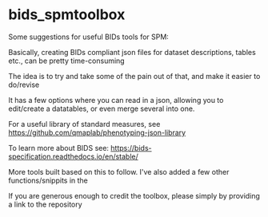 # bids_spmtoolbox
Some suggestions for useful BIDs tools for SPM:

Basically, creating BIDs compliant json files for dataset descriptions, tables etc., can be pretty time-consuming

The idea is to try and take some of the pain out of that, and make it easier to do/revise

It has a few options where you can read in a json, allowing you to edit/create a datatables, or even merge several into one.

For a useful library of standard measures, see https://github.com/qmaplab/phenotyping-json-library

To learn more about BIDS see: https://bids-specification.readthedocs.io/en/stable/

More tools built based on this to follow. I've also added a few other functions/snippits in the 

If you are generous enough to credit the toolbox, please simply by providing a link to the repository
